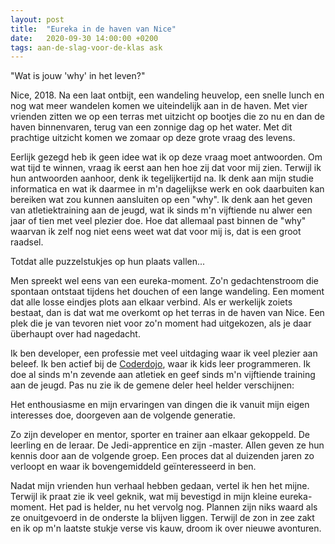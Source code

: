 ```yaml
---
layout: post
title:  "Eureka in de haven van Nice"
date:   2020-09-30 14:00:00 +0200
tags: aan-de-slag-voor-de-klas ask
---
```

"Wat is jouw 'why' in het leven?"

Nice, 2018. Na een laat ontbijt, een wandeling heuvelop, een snelle lunch en nog wat meer wandelen komen we uiteindelijk aan in de haven. Met vier vrienden zitten we op een terras met uitzicht op bootjes die zo nu en dan de haven binnenvaren, terug van een zonnige dag op het water. Met dit prachtige uitzicht komen we zomaar op deze grote vraag des levens.

Eerlijk gezegd heb ik geen idee wat ik op deze vraag moet antwoorden. Om wat tijd te winnen, vraag ik eerst aan hen hoe zij dat voor mij zien. Terwijl ik hun antwoorden aanhoor, denk ik tegelijkertijd na. Ik denk aan mijn studie informatica en wat ik daarmee in m'n dagelijkse werk en ook daarbuiten kan bereiken wat zou kunnen aansluiten op een "why". Ik denk aan het geven van atletiektraining aan de jeugd, wat ik sinds m'n vijftiende nu alwer een jaar of tien met veel plezier doe. Hoe dat allemaal past binnen de "why" waarvan ik zelf nog niet eens weet wat dat voor mij is, dat is een groot raadsel.

Totdat alle puzzelstukjes op hun plaats vallen...

Men spreekt wel eens van een eureka-moment. Zo'n gedachtenstroom die spontaan ontstaat tijdens het douchen of een lange wandeling. Een moment dat alle losse eindjes plots aan elkaar verbind. Als er werkelijk zoiets bestaat, dan is dat wat me overkomt op het terras in de haven van Nice. Een plek die je van tevoren niet voor zo'n moment had uitgekozen, als je daar überhaupt over had nagedacht.

Ik ben developer, een professie met veel uitdaging waar ik veel plezier aan beleef. Ik ben actief bij de [Coderdojo](https://coderdojo.nl/), waar ik kids leer programmeren. Ik doe al sinds m'n zevende aan atletiek en geef sinds m'n vijftiende training aan de jeugd. Pas nu zie ik de gemene deler heel helder verschijnen:

Het enthousiasme en mijn ervaringen van dingen die ik vanuit mijn eigen interesses doe, doorgeven aan de volgende generatie.

Zo zijn developer en mentor, sporter en trainer aan elkaar gekoppeld. De leerling en de leraar. De Jedi-apprentice en zijn -master. Allen geven ze hun kennis door aan de volgende groep. Een proces dat al duizenden jaren zo verloopt en waar ik bovengemiddeld geïnteresseerd in ben.

Nadat mijn vrienden hun verhaal hebben gedaan, vertel ik hen het mijne. Terwijl ik praat zie ik veel geknik, wat mij bevestigd in mijn kleine eureka-moment. Het pad is helder, nu het vervolg nog. Plannen zijn niks waard als ze onuitgevoerd in de onderste la blijven liggen. Terwijl de zon in zee zakt en ik op m'n laatste stukje verse vis kauw, droom ik over nieuwe avonturen.